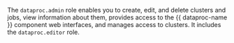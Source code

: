 The `dataproc.admin` role enables you to create, edit, and delete clusters and jobs, view information about them, provides access to the {{ dataproc-name }} component web interfaces, and manages access to clusters. It includes the `dataproc.editor` role.
